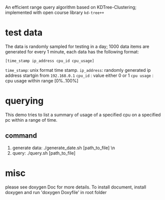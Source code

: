 An efficient range query algorithm based on KDTree-Clustering; implemented with open course library `kd-tree++`

test data
============
The data is randomly sampled for testing in a day; 1000 data items are generated for every 1 minute, each data has the following format:

`[time_stamp ip_address cpu_id cpu_usage]`

`time_stamp`: unix format time stamp. 
`ip_address`: randomly generated ip address startgin from `192.168.0.1`
`cpu_id`    : value either 0 or 1
`cpu usage` : cpu usage within range [0%..100%]

querying
============
This demo tries to list a summary of usage of a specified cpu on a specified pc within a range of time.

command
------------
1. generate data: ./generate_date.sh [path_to_file] \n
2. query: ./query.sh [path_to_file]

misc
============
please see doxygen Doc for more details.
To install document, install doxygen and run 'doxygen Doxyfile' in root folder

